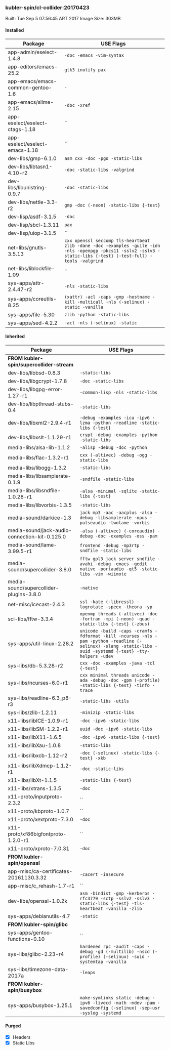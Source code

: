 ### kubler-spin/cl-collider:20170423

Built: Tue Sep  5 07:56:45 ART 2017
Image Size: 303MB

#### Installed
Package | USE Flags
--------|----------
app-admin/eselect-1.4.8 | `-doc -emacs -vim-syntax`
app-editors/emacs-25.2 | `gtk3 inotify pax`
app-emacs/emacs-common-gentoo-1.6 | `-`
app-emacs/slime-2.15 | `-doc -xref`
app-eselect/eselect-ctags-1.18 | ``
app-eselect/eselect-emacs-1.18 | ``
dev-libs/gmp-6.1.0 | `asm cxx -doc -pgo -static-libs`
dev-libs/libtasn1-4.10-r2 | `-doc -static-libs -valgrind`
dev-libs/libunistring-0.9.7 | `-doc -static-libs`
dev-libs/nettle-3.3-r2 | `gmp -doc (-neon) -static-libs {-test}`
dev-lisp/asdf-3.1.5 | `-doc`
dev-lisp/sbcl-1.3.11 | `pax`
dev-lisp/uiop-3.1.5 | ``
net-libs/gnutls-3.5.13 | `cxx openssl seccomp tls-heartbeat zlib -dane -doc -examples -guile -idn -nls -openpgp -pkcs11 -sslv2 -sslv3 -static-libs {-test} (-test-full) -tools -valgrind`
net-libs/liblockfile-1.09 | ``
sys-apps/attr-2.4.47-r2 | `-nls -static-libs`
sys-apps/coreutils-8.25 | `(xattr) -acl -caps -gmp -hostname -kill -multicall -nls (-selinux) -static -vanilla`
sys-apps/file-5.30 | `zlib -python -static-libs`
sys-apps/sed-4.2.2 | `-acl -nls (-selinux) -static`
#### Inherited
Package | USE Flags
--------|----------
**FROM kubler-spin/supercollider-stream** |
dev-libs/libbsd-0.8.3 | `-static-libs`
dev-libs/libgcrypt-1.7.8 | `-doc -static-libs`
dev-libs/libgpg-error-1.27-r1 | `-common-lisp -nls -static-libs`
dev-libs/libpthread-stubs-0.4 | `-static-libs`
dev-libs/libxml2-2.9.4-r1 | `-debug -examples -icu -ipv6 -lzma -python -readline -static-libs {-test}`
dev-libs/libxslt-1.1.29-r1 | `crypt -debug -examples -python -static-libs`
media-libs/alsa-lib-1.1.2 | `-alisp -debug -doc -python`
media-libs/flac-1.3.2-r1 | `cxx (-altivec) -debug -ogg -static-libs`
media-libs/libogg-1.3.2 | `-static-libs`
media-libs/libsamplerate-0.1.9 | `-sndfile -static-libs`
media-libs/libsndfile-1.0.28-r1 | `-alsa -minimal -sqlite -static-libs {-test}`
media-libs/libvorbis-1.3.5 | `-static-libs`
media-sound/darkice-1.3 | `jack mp3 -aac -aacplus -alsa -debug -libsamplerate -opus -pulseaudio -twolame -vorbis`
media-sound/jack-audio-connection-kit-0.125.0 | `-alsa (-altivec) (-coreaudio) -debug -doc -examples -oss -pam`
media-sound/lame-3.99.5-r1 | `frontend -debug -mp3rtp -sndfile -static-libs`
media-sound/supercollider-3.8.0 | `fftw gpl3 jack server sndfile -avahi -debug -emacs -gedit -native -portaudio -qt5 -static-libs -vim -wiimote`
media-sound/supercollider-plugins-3.8.0 | `-native`
net-misc/icecast-2.4.3 | `ssl -kate (-libressl) -logrotate -speex -theora -yp`
sci-libs/fftw-3.3.4 | `openmp threads (-altivec) -doc -fortran -mpi (-neon) -quad -static-libs {-test} (-zbus)`
sys-apps/util-linux-2.28.2 | `unicode -build -caps -cramfs -fdformat -kill -ncurses -nls -pam -python -readline (-selinux) -slang -static-libs -suid -systemd {-test} -tty-helpers -udev`
sys-libs/db-5.3.28-r2 | `cxx -doc -examples -java -tcl {-test}`
sys-libs/ncurses-6.0-r1 | `cxx minimal threads unicode -ada -debug -doc -gpm (-profile) -static-libs {-test} -tinfo -trace`
sys-libs/readline-6.3_p8-r3 | `-static-libs -utils`
sys-libs/zlib-1.2.11 | `-minizip -static-libs`
x11-libs/libICE-1.0.9-r1 | `-doc -ipv6 -static-libs`
x11-libs/libSM-1.2.2-r1 | `uuid -doc -ipv6 -static-libs`
x11-libs/libX11-1.6.5 | `-doc -ipv6 -static-libs {-test}`
x11-libs/libXau-1.0.8 | `-static-libs`
x11-libs/libxcb-1.12-r2 | `-doc (-selinux) -static-libs {-test} -xkb`
x11-libs/libXdmcp-1.1.2-r1 | `-doc -static-libs`
x11-libs/libXt-1.1.5 | `-static-libs {-test}`
x11-libs/xtrans-1.3.5 | `-doc`
x11-proto/inputproto-2.3.2 | ``
x11-proto/kbproto-1.0.7 | ``
x11-proto/xextproto-7.3.0 | `-doc`
x11-proto/xf86bigfontproto-1.2.0-r1 | ``
x11-proto/xproto-7.0.31 | `-doc`
**FROM kubler-spin/openssl** |
app-misc/ca-certificates-20161130.3.32 | `-cacert -insecure`
app-misc/c_rehash-1.7-r1 | ``
dev-libs/openssl-1.0.2k | `asm -bindist -gmp -kerberos -rfc3779 -sctp -sslv2 -sslv3 -static-libs {-test} -tls-heartbeat -vanilla -zlib`
sys-apps/debianutils-4.7 | `-static`
**FROM kubler-spin/glibc** |
sys-apps/gentoo-functions-0.10 | ``
sys-libs/glibc-2.23-r4 | `hardened rpc -audit -caps -debug -gd (-multilib) -nscd (-profile) (-selinux) -suid -systemtap -vanilla`
sys-libs/timezone-data-2017a | `-leaps`
**FROM kubler-spin/busybox** |
sys-apps/busybox-1.25.1 | `make-symlinks static -debug -ipv6 -livecd -math -mdev -pam -savedconfig (-selinux) -sep-usr -syslog -systemd`
#### Purged
- [x] Headers
- [x] Static Libs
